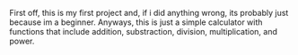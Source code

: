 First off, this is my first project and, if i did anything wrong, its probably just because im a beginner. Anyways, this is just a simple calculator with functions that include addition, substraction, division, multiplication, and power.
